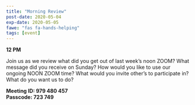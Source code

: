 ```yaml
---
title: "Morning Review"
post-date: 2020-05-04
exp-date: 2020-05-05
fawe: "fas fa-hands-helping"
tags: [event]
---
```

**12 PM**

Join us as we review what did you get out of last week’s noon ZOOM? What message did you receive on Sunday? How would you like to use our ongoing NOON ZOOM time? What would you invite other’s to participate in? What do you want us to do?

**Meeting ID: 979 480 457**
<br>
**Passcode: 723 749**